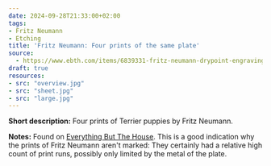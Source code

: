 ```yaml
---
date: 2024-09-28T21:33:00+02:00
tags:
- Fritz Neumann
- Etching
title: 'Fritz Neumann: Four prints of the same plate'
source:
  - https://www.ebth.com/items/6839331-fritz-neumann-drypoint-engravings-of-terrier-puppies
draft: true
resources:
- src: "overview.jpg"
- src: "sheet.jpg"
- src: "large.jpg"
---
```


**Short description:** Four prints of Terrier puppies by Fritz Neumann.

**Notes:** Found on [Everything But The House](https://www.ebth.com/items/6839331-fritz-neumann-drypoint-engravings-of-terrier-puppies). This is a good indication why the prints of Fritz Neumann aren't marked: They certainly had a relative high count of print runs, possibly only limited by the metal of the plate.
